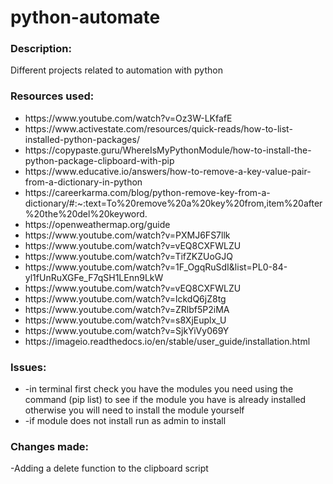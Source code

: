 # python-automate

<h3>Description:</h3>

Different projects related to automation with python


<h3>Resources used:</h3>
<ul>
<li>https://www.youtube.com/watch?v=Oz3W-LKfafE</li>
<li>https://www.activestate.com/resources/quick-reads/how-to-list-installed-python-packages/</li>
<li>https://copypaste.guru/WhereIsMyPythonModule/how-to-install-the-python-package-clipboard-with-pip</li>
<li>https://www.educative.io/answers/how-to-remove-a-key-value-pair-from-a-dictionary-in-python</li>
<li>https://careerkarma.com/blog/python-remove-key-from-a-dictionary/#:~:text=To%20remove%20a%20key%20from,item%20after%20the%20del%20keyword.</li>
<li>https://openweathermap.org/guide</li>
<li>https://www.youtube.com/watch?v=PXMJ6FS7llk</li>
<li>https://www.youtube.com/watch?v=vEQ8CXFWLZU</li>
<li>https://www.youtube.com/watch?v=TifZKZUoGJQ</li>
<li>https://www.youtube.com/watch?v=1F_OgqRuSdI&list=PL0-84-yl1fUnRuXGFe_F7qSH1LEnn9LkW</li>
  <li>https://www.youtube.com/watch?v=vEQ8CXFWLZU</li>
  <li>https://www.youtube.com/watch?v=lckdQ6jZ8tg</li>
 <li> https://www.youtube.com/watch?v=ZRlbf5P2iMA</li>
 <li>https://www.youtube.com/watch?v=s8XjEuplx_U</li>
 <li>https://www.youtube.com/watch?v=SjkYiVy069Y</li>
 <li>https://imageio.readthedocs.io/en/stable/user_guide/installation.html</li>
</ul>


<h3>Issues:</h3>
<ul>
<li>-in terminal first check you have the modules you need using the command (pip list) to see if the module you have is already installed otherwise you will need to install the module yourself</li>
<li>-if module does not install run as admin to install</li>
</ul>

<h3>Changes made:</h3>
-Adding a delete function to the clipboard script
